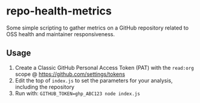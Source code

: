 # repo-health-metrics

Some simple scripting to gather metrics on a GitHub repository related to OSS health and maintainer responsiveness.

## Usage

1. Create a Classic GitHub Personal Access Token (PAT) with the `read:org` scope @ https://github.com/settings/tokens
2. Edit the top of `index.js` to set the parameters for your analysis, including the repository
3. Run with: `GITHUB_TOKEN=ghp_ABC123 node index.js`
